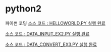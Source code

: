 # python2
파이썬 코딩
[소스 코드 : HELLOWORLD.PY 실행 완료](https://github.com/heosujinnn/python2/blob/main/DAY/HELLOWORLD.py) 

[소스 코드 : DATA_INPUT_EX2.PY 실행 완료](https://github.com/heosujinnn/python2/commit/486f0388fb7b4084c2927d9514cfd52f7fa67d32) 

[소스 코드 : DATA_CONVERT_EX3.PY 실행 완료](https://github.com/heosujinnn/python2/commit/a15240ab9f8b19a7cc6d8630f4b14109bf88e19d) 


